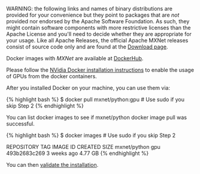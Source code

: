 WARNING: the following links and names of binary distributions are provided for
your convenience but they point to packages that are *not* provided nor endorsed
by the Apache Software Foundation. As such, they might contain software
components with more restrictive licenses than the Apache License and you'll
need to decide whether they are appropriate for your usage. Like all Apache
Releases, the official Apache MXNet releases consist of source code
only and are found at
the [Download page](https://mxnet.apache.org/get_started/download).

Docker images with *MXNet* are available at [DockerHub](https://hub.docker.com/r/mxnet/).

Please follow the [NVidia Docker installation
instructions](https://github.com/NVIDIA/nvidia-docker/wiki) to enable the usage
of GPUs from the docker containers.

After you installed Docker on your machine, you can use them via:

{% highlight bash %}
$ docker pull mxnet/python:gpu # Use sudo if you skip Step 2
{% endhighlight %}

You can list docker images to see if mxnet/python docker image pull was successful.

{% highlight bash %}
$ docker images # Use sudo if you skip Step 2

REPOSITORY TAG IMAGE ID CREATED SIZE
mxnet/python gpu 493b2683c269 3 weeks ago 4.77 GB
{% endhighlight %}

You can then <a href="/get_started/validate_mxnet.html">validate the installation</a>.
